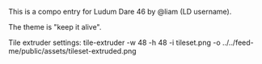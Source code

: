 This is a compo entry for Ludum Dare 46 by @liam (LD username).

The theme is "keep it alive".

Tile extruder settings: tile-extruder -w 48 -h 48 -i tileset.png -o ../../feed-me/public/assets/tileset-extruded.png
